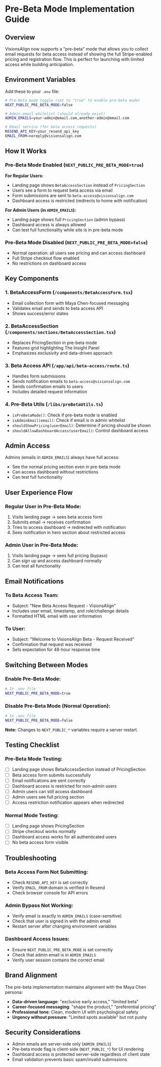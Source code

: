 # Pre-Beta Mode Implementation Guide

## Overview

VisionsAlign now supports a "pre-beta" mode that allows you to collect email requests for beta access instead of showing the full Stripe-enabled pricing and registration flow. This is perfect for launching with limited access while building anticipation.

## Environment Variables

Add these to your `.env` file:

```bash
# Pre-beta mode toggle (set to "true" to enable pre-beta mode)
NEXT_PUBLIC_PRE_BETA_MODE=false

# Admin email whitelist (should already exist)
ADMIN_EMAILS=your-admin@email.com,another-admin@email.com

# Email service (for beta access requests)
RESEND_API_KEY=your_resend_api_key
EMAIL_FROM=noreply@visionsalign.com
```

## How It Works

### Pre-Beta Mode Enabled (`NEXT_PUBLIC_PRE_BETA_MODE=true`)

**For Regular Users:**
- Landing page shows `BetaAccessSection` instead of `PricingSection`
- Users see a form to request beta access via email
- Form submissions are sent to `beta-access@visionsalign.com`
- Dashboard access is restricted (redirects to home with notification)

**For Admin Users (in `ADMIN_EMAILS`):**
- Landing page shows full `PricingSection` (admin bypass)
- Dashboard access is always allowed
- Can test full functionality while site is in pre-beta mode

### Pre-Beta Mode Disabled (`NEXT_PUBLIC_PRE_BETA_MODE=false`)

- Normal operation: all users see pricing and can access dashboard
- Full Stripe checkout flow enabled
- No restrictions on dashboard access

## Key Components

### 1. BetaAccessForm (`/components/BetaAccessForm.tsx`)
- Email collection form with Maya Chen-focused messaging
- Validates email and sends to beta access API
- Shows success/error states

### 2. BetaAccessSection (`/components/sections/BetaAccessSection.tsx`)
- Replaces PricingSection in pre-beta mode
- Features grid highlighting The Insight Panel
- Emphasizes exclusivity and data-driven approach

### 3. Beta Access API (`/app/api/beta-access/route.ts`)
- Handles form submissions
- Sends notification emails to `beta-access@visionsalign.com`
- Sends confirmation emails to users
- Includes detailed request information

### 4. Pre-Beta Utils (`/libs/preBetaUtils.ts`)
- `isPreBetaMode()`: Check if pre-beta mode is enabled
- `isAdminEmail(email)`: Check if email is in admin whitelist
- `shouldShowPricing(userEmail)`: Determine if pricing should be shown
- `shouldAllowDashboardAccess(userEmail)`: Control dashboard access

## Admin Access

Admins (emails in `ADMIN_EMAILS`) always have full access:
- See the normal pricing section even in pre-beta mode
- Can access dashboard without restrictions
- Can test full functionality

## User Experience Flow

### Regular User in Pre-Beta Mode:
1. Visits landing page → sees beta access form
2. Submits email → receives confirmation
3. Tries to access dashboard → redirected with notification
4. Sees notification in hero section about restricted access

### Admin User in Pre-Beta Mode:
1. Visits landing page → sees full pricing (bypass)
2. Can sign up and access dashboard normally
3. Can test all functionality

## Email Notifications

### To Beta Access Team:
- Subject: "New Beta Access Request - VisionsAlign"
- Includes user email, timestamp, and role/challenge details
- Formatted HTML email with user information

### To User:
- Subject: "Welcome to VisionsAlign Beta - Request Received"
- Confirmation that request was received
- Sets expectation for 48-hour response time

## Switching Between Modes

### Enable Pre-Beta Mode:
```bash
# In .env file
NEXT_PUBLIC_PRE_BETA_MODE=true
```

### Disable Pre-Beta Mode (Normal Operation):
```bash
# In .env file
NEXT_PUBLIC_PRE_BETA_MODE=false
```

**Note:** Changes to `NEXT_PUBLIC_*` variables require a server restart.

## Testing Checklist

### Pre-Beta Mode Testing:
- [ ] Landing page shows BetaAccessSection instead of PricingSection
- [ ] Beta access form submits successfully
- [ ] Email notifications are sent correctly
- [ ] Dashboard access is restricted for non-admin users
- [ ] Admin users can still access dashboard
- [ ] Admin users see full pricing section
- [ ] Access restriction notification appears when redirected

### Normal Mode Testing:
- [ ] Landing page shows PricingSection
- [ ] Stripe checkout works normally
- [ ] Dashboard access works for all authenticated users
- [ ] No beta access form visible

## Troubleshooting

### Beta Access Form Not Submitting:
- Check `RESEND_API_KEY` is set correctly
- Verify `EMAIL_FROM` domain is verified in Resend
- Check browser console for API errors

### Admin Bypass Not Working:
- Verify email is exactly in `ADMIN_EMAILS` (case-sensitive)
- Check that user is signed in with the admin email
- Restart server after changing environment variables

### Dashboard Access Issues:
- Ensure `NEXT_PUBLIC_PRE_BETA_MODE` is set correctly
- Check that admin email is in `ADMIN_EMAILS`
- Verify user session contains the correct email

## Brand Alignment

The pre-beta implementation maintains alignment with the Maya Chen persona:
- **Data-driven language**: "exclusive early access," "limited beta"
- **Career-focused messaging**: "shape the product," "preferential pricing"
- **Professional tone**: Clean, modern UI with psychological safety
- **Urgency without pressure**: "Limited spots available" but not pushy

## Security Considerations

- Admin emails are server-side only (`ADMIN_EMAILS`)
- Pre-beta mode flag is client-side (`NEXT_PUBLIC_*`) for UI rendering
- Dashboard access is protected server-side regardless of client state
- Email validation prevents basic spam/invalid submissions
